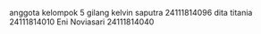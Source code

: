 anggota kelompok 5
gilang kelvin saputra 24111814096
dita titania 24111814010
Eni Noviasari 24111814040
